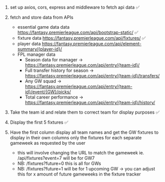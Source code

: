 1. set up axios, cors, express and middleware to fetch api data ✅

2. fetch and store data from APIs
    - essential game data data https://fantasy.premierleague.com/api/bootstrap-static/ ✅
    - fixture data https://fantasy.premierleague.com/api/fixtures/ ✅
    - player data  https://fantasy.premierleague.com/api/element-summary/{player-id}/
    - FPL manager data 
        - Season data for manager -> https://fantasy.premierleague.com/api/entry/{team-id}/
        - Full transfer history for season -> https://fantasy.premierleague.com/api/entry/{team-id}/transfers/
        - Any GW squad -> https://fantasy.premierleague.com/api/entry/{team-id}/event/{GW}/picks/
        - Total career performance -> https://fantasy.premierleague.com/api/entry/{team-id}/history/

3. Take the team id and relate them to correct team for display purposes ✅
4. Display the first 5 fixtures ✅
5. Have the first column display all team names and get the GW fixtures to display in their own columns
only the fixtures for each separate gameweek as requested by the user
   - this will involve changing the URL to match the gameweek ie. /api/fixtures?event=7 will be for GW7
   - NB: /fixtures?future=0 this is all for GWs
   - NB: /fixtures?future=1 will be for 1 upcoming GW -> you can adjust this for x amount of future gameweeks in the fixture tracker